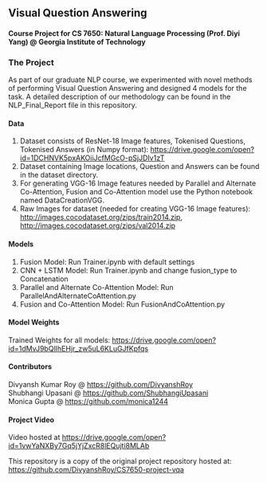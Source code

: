 ## Visual Question Answering
#### Course Project for CS 7650: Natural Language Processing (Prof. Diyi Yang) @ Georgia Institute of Technology

### The Project
As part of our graduate NLP course, we experimented with novel methods of performing Visual Question Answering and designed 4 models for the task. A detailed description of our methodology can be found in the NLP_Final_Report file in this repository.

#### Data
1. Dataset consists of ResNet-18 Image features, Tokenised Questions, Tokenised Answers (in Numpy format): https://drive.google.com/open?id=1DCHNVK5pxAKOiiJcfMGcO-pSjJDIv1zT
2. Dataset containing Image locations, Question and Answers can be found in the dataset directory. 
3. For generating VGG-16 Image features needed by Parallel and Alternate Co-Attention, Fusion and Co-Attention model use the Python notebook named DataCreationVGG.
4. Raw Images for dataset (needed for creating VGG-16 Image features): http://images.cocodataset.org/zips/train2014.zip, http://images.cocodataset.org/zips/val2014.zip

#### Models
1. Fusion Model: Run Trainer.ipynb with default settings
2. CNN + LSTM Model: Run Trainer.ipynb and change fusion_type to Concatenation
3. Parallel and Alternate Co-Attention Model: Run ParallelAndAlternateCoAttention.py
4. Fusion and Co-Attention Model: Run FusionAndCoAttention.py

#### Model Weights
Trained Weights for all models: https://drive.google.com/open?id=1dMvJ9bQlIhEHjr_zw5uL6KLuGJfKpfqs

#### Contributors
Divyansh Kumar Roy @ https://github.com/DivyanshRoy<br>
Shubhangi Upasani @ https://github.com/ShubhangiUpasani<br>
Monica Gupta @ https://github.com/monica1244<br>

#### Project Video
Video hosted at https://drive.google.com/open?id=1vwYaNXBy7Gq5jYjZxcR8lEQujti8MLAb

This repository is a copy of the original project repository hosted at: https://github.com/DivyanshRoy/CS7650-project-vqa
